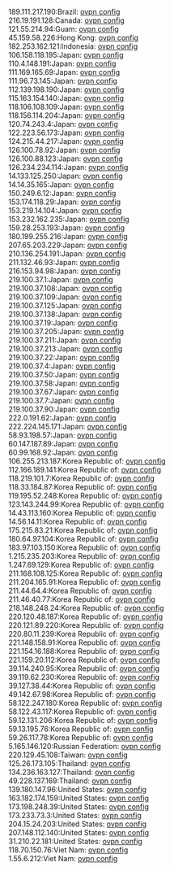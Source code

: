 189.111.217.190:Brazil: [ovpn config](vpn/189_111_217_190.ovpn)  
216.19.191.128:Canada: [ovpn config](vpn/216_19_191_128.ovpn)  
121.55.214.94:Guam: [ovpn config](vpn/121_55_214_94.ovpn)  
45.159.58.226:Hong Kong: [ovpn config](vpn/45_159_58_226.ovpn)  
182.253.162.121:Indonesia: [ovpn config](vpn/182_253_162_121.ovpn)  
106.158.118.195:Japan: [ovpn config](vpn/106_158_118_195.ovpn)  
110.4.148.191:Japan: [ovpn config](vpn/110_4_148_191.ovpn)  
111.169.165.69:Japan: [ovpn config](vpn/111_169_165_69.ovpn)  
111.96.73.145:Japan: [ovpn config](vpn/111_96_73_145.ovpn)  
112.139.198.190:Japan: [ovpn config](vpn/112_139_198_190.ovpn)  
115.163.154.140:Japan: [ovpn config](vpn/115_163_154_140.ovpn)  
118.106.108.109:Japan: [ovpn config](vpn/118_106_108_109.ovpn)  
118.156.114.204:Japan: [ovpn config](vpn/118_156_114_204.ovpn)  
120.74.243.4:Japan: [ovpn config](vpn/120_74_243_4.ovpn)  
122.223.56.173:Japan: [ovpn config](vpn/122_223_56_173.ovpn)  
124.215.44.217:Japan: [ovpn config](vpn/124_215_44_217.ovpn)  
126.100.78.92:Japan: [ovpn config](vpn/126_100_78_92.ovpn)  
126.100.88.123:Japan: [ovpn config](vpn/126_100_88_123.ovpn)  
126.234.234.114:Japan: [ovpn config](vpn/126_234_234_114.ovpn)  
14.133.125.250:Japan: [ovpn config](vpn/14_133_125_250.ovpn)  
14.14.35.165:Japan: [ovpn config](vpn/14_14_35_165.ovpn)  
150.249.6.12:Japan: [ovpn config](vpn/150_249_6_12.ovpn)  
153.174.118.29:Japan: [ovpn config](vpn/153_174_118_29.ovpn)  
153.219.14.104:Japan: [ovpn config](vpn/153_219_14_104.ovpn)  
153.232.162.235:Japan: [ovpn config](vpn/153_232_162_235.ovpn)  
159.28.253.193:Japan: [ovpn config](vpn/159_28_253_193.ovpn)  
180.199.255.216:Japan: [ovpn config](vpn/180_199_255_216.ovpn)  
207.65.203.229:Japan: [ovpn config](vpn/207_65_203_229.ovpn)  
210.136.254.191:Japan: [ovpn config](vpn/210_136_254_191.ovpn)  
211.132.46.93:Japan: [ovpn config](vpn/211_132_46_93.ovpn)  
216.153.94.98:Japan: [ovpn config](vpn/216_153_94_98.ovpn)  
219.100.37.1:Japan: [ovpn config](vpn/219_100_37_1.ovpn)  
219.100.37.108:Japan: [ovpn config](vpn/219_100_37_108.ovpn)  
219.100.37.109:Japan: [ovpn config](vpn/219_100_37_109.ovpn)  
219.100.37.125:Japan: [ovpn config](vpn/219_100_37_125.ovpn)  
219.100.37.138:Japan: [ovpn config](vpn/219_100_37_138.ovpn)  
219.100.37.19:Japan: [ovpn config](vpn/219_100_37_19.ovpn)  
219.100.37.205:Japan: [ovpn config](vpn/219_100_37_205.ovpn)  
219.100.37.211:Japan: [ovpn config](vpn/219_100_37_211.ovpn)  
219.100.37.213:Japan: [ovpn config](vpn/219_100_37_213.ovpn)  
219.100.37.22:Japan: [ovpn config](vpn/219_100_37_22.ovpn)  
219.100.37.4:Japan: [ovpn config](vpn/219_100_37_4.ovpn)  
219.100.37.50:Japan: [ovpn config](vpn/219_100_37_50.ovpn)  
219.100.37.58:Japan: [ovpn config](vpn/219_100_37_58.ovpn)  
219.100.37.67:Japan: [ovpn config](vpn/219_100_37_67.ovpn)  
219.100.37.7:Japan: [ovpn config](vpn/219_100_37_7.ovpn)  
219.100.37.90:Japan: [ovpn config](vpn/219_100_37_90.ovpn)  
222.0.191.62:Japan: [ovpn config](vpn/222_0_191_62.ovpn)  
222.224.145.171:Japan: [ovpn config](vpn/222_224_145_171.ovpn)  
58.93.198.57:Japan: [ovpn config](vpn/58_93_198_57.ovpn)  
60.147.187.89:Japan: [ovpn config](vpn/60_147_187_89.ovpn)  
60.99.168.92:Japan: [ovpn config](vpn/60_99_168_92.ovpn)  
106.255.213.187:Korea Republic of: [ovpn config](vpn/106_255_213_187.ovpn)  
112.166.189.141:Korea Republic of: [ovpn config](vpn/112_166_189_141.ovpn)  
118.219.101.7:Korea Republic of: [ovpn config](vpn/118_219_101_7.ovpn)  
118.33.184.87:Korea Republic of: [ovpn config](vpn/118_33_184_87.ovpn)  
119.195.52.248:Korea Republic of: [ovpn config](vpn/119_195_52_248.ovpn)  
123.143.244.99:Korea Republic of: [ovpn config](vpn/123_143_244_99.ovpn)  
14.43.113.160:Korea Republic of: [ovpn config](vpn/14_43_113_160.ovpn)  
14.56.14.11:Korea Republic of: [ovpn config](vpn/14_56_14_11.ovpn)  
175.215.83.21:Korea Republic of: [ovpn config](vpn/175_215_83_21.ovpn)  
180.64.97.104:Korea Republic of: [ovpn config](vpn/180_64_97_104.ovpn)  
183.97.103.150:Korea Republic of: [ovpn config](vpn/183_97_103_150.ovpn)  
1.215.235.203:Korea Republic of: [ovpn config](vpn/1_215_235_203.ovpn)  
1.247.69.129:Korea Republic of: [ovpn config](vpn/1_247_69_129.ovpn)  
211.168.108.125:Korea Republic of: [ovpn config](vpn/211_168_108_125.ovpn)  
211.204.165.91:Korea Republic of: [ovpn config](vpn/211_204_165_91.ovpn)  
211.44.64.4:Korea Republic of: [ovpn config](vpn/211_44_64_4.ovpn)  
211.46.40.77:Korea Republic of: [ovpn config](vpn/211_46_40_77.ovpn)  
218.148.248.24:Korea Republic of: [ovpn config](vpn/218_148_248_24.ovpn)  
220.120.48.187:Korea Republic of: [ovpn config](vpn/220_120_48_187.ovpn)  
220.121.89.220:Korea Republic of: [ovpn config](vpn/220_121_89_220.ovpn)  
220.80.11.239:Korea Republic of: [ovpn config](vpn/220_80_11_239.ovpn)  
221.148.158.91:Korea Republic of: [ovpn config](vpn/221_148_158_91.ovpn)  
221.154.16.188:Korea Republic of: [ovpn config](vpn/221_154_16_188.ovpn)  
221.159.20.112:Korea Republic of: [ovpn config](vpn/221_159_20_112.ovpn)  
39.114.240.95:Korea Republic of: [ovpn config](vpn/39_114_240_95.ovpn)  
39.119.62.230:Korea Republic of: [ovpn config](vpn/39_119_62_230.ovpn)  
39.127.38.44:Korea Republic of: [ovpn config](vpn/39_127_38_44.ovpn)  
49.142.67.98:Korea Republic of: [ovpn config](vpn/49_142_67_98.ovpn)  
58.122.247.180:Korea Republic of: [ovpn config](vpn/58_122_247_180.ovpn)  
58.122.43.117:Korea Republic of: [ovpn config](vpn/58_122_43_117.ovpn)  
59.12.131.206:Korea Republic of: [ovpn config](vpn/59_12_131_206.ovpn)  
59.13.195.76:Korea Republic of: [ovpn config](vpn/59_13_195_76.ovpn)  
59.26.117.78:Korea Republic of: [ovpn config](vpn/59_26_117_78.ovpn)  
5.165.146.120:Russian Federation: [ovpn config](vpn/5_165_146_120.ovpn)  
220.129.45.108:Taiwan: [ovpn config](vpn/220_129_45_108.ovpn)  
125.26.173.105:Thailand: [ovpn config](vpn/125_26_173_105.ovpn)  
134.236.163.127:Thailand: [ovpn config](vpn/134_236_163_127.ovpn)  
49.228.137.169:Thailand: [ovpn config](vpn/49_228_137_169.ovpn)  
139.180.147.96:United States: [ovpn config](vpn/139_180_147_96.ovpn)  
163.182.174.159:United States: [ovpn config](vpn/163_182_174_159.ovpn)  
173.198.248.39:United States: [ovpn config](vpn/173_198_248_39.ovpn)  
173.233.73.3:United States: [ovpn config](vpn/173_233_73_3.ovpn)  
204.15.24.203:United States: [ovpn config](vpn/204_15_24_203.ovpn)  
207.148.112.140:United States: [ovpn config](vpn/207_148_112_140.ovpn)  
31.210.22.181:United States: [ovpn config](vpn/31_210_22_181.ovpn)  
118.70.150.76:Viet Nam: [ovpn config](vpn/118_70_150_76.ovpn)  
1.55.6.212:Viet Nam: [ovpn config](vpn/1_55_6_212.ovpn)  
